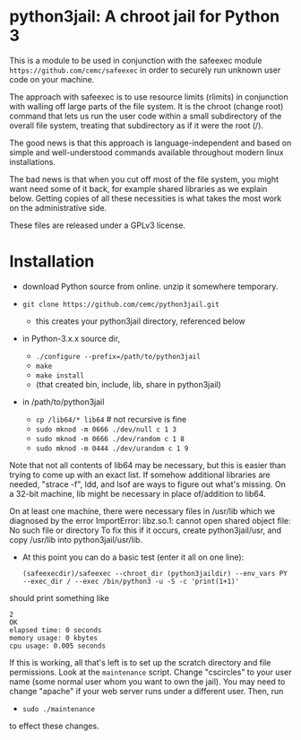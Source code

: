 python3jail: A chroot jail for Python 3
=======================================

This is a module to be used in conjunction with the 
safeexec module `https://github.com/cemc/safeexec` in order
to securely run unknown user code on your machine.
 
The approach with safeexec is to use resource limits (rlimits)
in conjunction with walling off large parts of the file system.
It is the chroot (change root) command that lets us run the user code
within a small subdirectory of the overall file system, treating
that subdirectory as if it were the root (/).

The good news is that this approach is language-independent and 
based on simple and well-understood commands available throughout
modern linux installations.

The bad news is that when you cut off most of the file system, you
might want need some of it back, for example shared libraries as we explain
below. Getting copies of all these necessities is what takes the most work
on the administrative side.

These files are released under a GPLv3 license.

Installation
============
 
* download Python source from online. unzip it somewhere temporary.

* `git clone https://github.com/cemc/python3jail.git`
  * this creates your python3jail directory, referenced below

* in Python-3.x.x source dir, 

  * `./configure --prefix=/path/to/python3jail`
  * `make`
  * `make install`
  * (that created bin, include, lib, share in python3jail)

* in /path/to/python3jail

  * `cp /lib64/* lib64` # not recursive is fine    
  * `sudo mknod -m 0666 ./dev/null c 1 3`
  * `sudo mknod -m 0666 ./dev/random c 1 8`
  * `sudo mknod -m 0444 ./dev/urandom c 1 9`

Note that not all contents of lib64 may be necessary, but this 
is easier than trying to come up with an exact list. If somehow
additional libraries are needed, "strace -f", ldd, and lsof are ways
to figure out what's missing. On a 32-bit machine, lib might
be necessary in place of/addition to lib64.

On at least one machine, there were necessary files in /usr/lib
which we diagnosed by the error
 ImportError: libz.so.1: cannot open shared object file: No such file or directory
To fix this if it occurs, create python3jail/usr, and copy /usr/lib
into python3jail/usr/lib.

* At this point you can do a basic test (enter it all on one line):

     `(safeexecdir)/safeexec --chroot_dir (python3jaildir) --env_vars PY`
     `--exec_dir / --exec /bin/python3 -u -S -c 'print(1+1)'`

should print something like

    2
    OK
    elapsed time: 0 seconds
    memory usage: 0 kbytes
    cpu usage: 0.005 seconds

If this is working, all that's left is to set up the scratch directory
and file permissions. Look at the `maintenance` script. Change
"cscircles" to your user name (some normal user whom you want to own
the jail). You may need to change "apache" if your web server runs
under a different user. Then, run

* `sudo ./maintenance`

to effect these changes.

